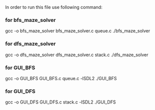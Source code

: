 In order to run this file use following command:

### for bfs_maze_solver ###
gcc -o bfs_maze_solver bfs_maze_solver.c queue.c
./bfs_maze_solver 

### for dfs_maze_solver ###
gcc -o dfs_maze_solver dfs_maze_solver.c stack.c
./dfs_maze_solver 

### for GUI_BFS ###
gcc -o GUI_BFS GUI_BFS.c queue.c -lSDL2
./GUI_BFS 

### for GUI_DFS ###
gcc -o GUI_DFS GUI_DFS.c stack.c -lSDL2
./GUI_DFS 

